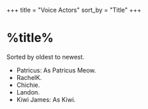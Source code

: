 +++
title = "Voice Actors"
sort_by = "Title"
+++
# %title%
Sorted by oldest to newest.
- Patricus: As Patricus Meow.
- RachelK.
- Chichie.
- Landon.
- Kiwi James: As Kiwi.
